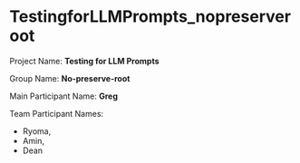 # TestingforLLMPrompts_nopreserveroot


Project Name: **Testing for LLM Prompts**

Group Name: **No-preserve-root**

Main Participant Name: **Greg**

Team Participant Names: 
- Ryoma,
- Amin,
- Dean
